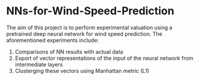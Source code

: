 # NNs-for-Wind-Speed-Prediction
The aim of this project is to perform experimental valuation using a pretrained deep neural network for wind speed prediction. The aforementioned experiments include:
1. Comparisons of NN results with actual data
2. Εxport of vector representations of the input of the neural network from intermediate layers
3. Clusterging these vectors using Manhattan metric (L1)
